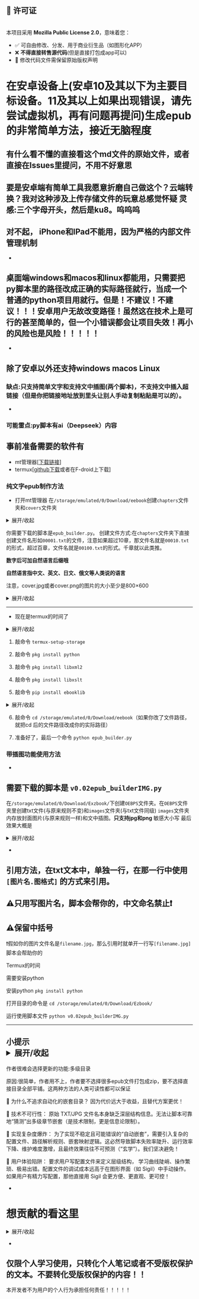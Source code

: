 ## 📜 许可证  
[](https://opensource.org/licenses/MPL-2.0)  
本项目采用 **Mozilla Public License 2.0**，意味着您：
- ✅ 可自由修改、分发、用于商业衍生品（如图形化APP）
- ❌ **不得直接转售源代码**(但是直接打包成app可以)
- 📝 修改代码文件需保留原始版权声明

# 在安卓设备上(安卓10及其以下为主要目标设备。11及其以上如果出现错误，请先尝试虚拟机，再有问题再提问)生成epub的非常简单方法，接近无脑程度
有什么看不懂的直接看这个md文件的原始文件，或者直接在Issues里提问，不用不好意思
-
要是安卓端有简单工具我愿意折磨自己做这个？云端转换？我对这种涉及上传存储文件的玩意总感觉怀疑
灵感:三个字母开头，然后是ku8。呜呜呜
-
## 对不起， iPhone和IPad不能用，因为严格的内部文件管理机制
-
## 桌面端windows和macos和linux都能用，只需要把py脚本里的路径改成正确的实际路径就行，当成一个普通的python项目用就行。但是！不建议！不建议！！！安卓用户无故改变路径！虽然这在技术上是可行的甚至简单的，但一个小错误都会让项目失效！再小的风险也是风险！！！！！
-
除了安卓以外还支持windows macos Linux
-
### 缺点:只支持简单文字和支持文中插图(两个脚本)，不支持文中插入超链接（但是你把链接地址放到里头让别人手动复制粘贴是可以的）。
-
### 可能雷点:py脚本有ai（Deepseek）内容
## 事前准备需要的软件有
- mt管理器[[下载链接](https://mt2.cn/download/)]
- termux[[github下载](https://github.com/termux/termux-app)或者在F-droid上下载]

### 纯文字epub制作方法

- 打开mt管理器
在`/storage/emulated/0/Download/eebook`创建`chapters`文件夹和`covers`文件夹
<details markdown='1'><summary>展开/收起</summary>

其实创建文件夹的路径位置是别的位置也行，就是需要改动一下你下载的 `.py` 脚本的里的路径，但是不建议，因为再小的风险也是风险。
而且这个项目是无脑生成，你都无脑了就别自己改了

</details>

你需要下载的脚本是`epub_builder.py`。
创建文件方式:在`chapters`文件夹下直接创建文件名形如`00001.txt`的文件，注意如果超过10章，那文件名就是`00010.txt`的形式，超过百章，文件名就是`00100.txt`的形式。千章就以此类推。


**数字后可加自然语言后缀哦**

__自然语言指中文、英文、日文、俄文等人类说的语言__


注意，cover.jpg或者cover.png的图片的大小至少是800×600
<details markdown='1'><summary>展开/收起</summary>
最后的文件夹总体效果就是

----


    ```
    /storage/emulated/0/Download/eebook/
    ├── chapters/
    │   ├── 00001.txt
    │   ├── 00002.txt
    │   └── ... (more txt)
    ├── covers/
    │   └── cover.jpg (or.png)
    └── epub_builder.py

    ```

</details>

----

- 现在是termux的时间了

<details markdown='1'><summary>展开/收起</summary>

换源命令: `termux-change-repo`

</details>

1. 敲命令 `termux-setup-storage`

2. 敲命令 `pkg install python`

3. 敲命令 `pkg install libxml2`

4. 敲命令 `pkg install libxslt`

5. 敲命令 `pip install ebooklib`

<details markdown='1'><summary>展开/收起</summary>

镜像源 `pip install -i https://pypi.doubanio.com/simple/ --trusted-host pypi.doubanio.com ebooklib
`
别的(按照这个格式):

清华源 `https://pypi.tuna.tsinghua.edu.cn/simple/`

阿里云 `https://mirrors.aliyun.com/pypi/simple/`

</details>

6. 敲命令 `cd /storage/emulated/0/Download/eebook`（如果你改了文件路径，就把cd 后的文件路径改成你的实际路径）

7. 准备好了，最后一个命令 `python epub_builder.py`

</details>

### 带插图功能使用方法
-
需要下载的脚本是 `v0.02epub_builderIMG.py`
----
在`/storage/emulated/0/Download/Exzbook/`下创建`OEBPS`文件夹。在`OEBPS`文件夹里创建txt文件(与原来规则不变)和`images`文件夹(与txt文件同级)
`images`文件夹内存放封面图片(与原来规则一样)和文中插图。**只支持jpg和png** 敏感大小写
最后效果大概是
<details markdown='1'><summary>展开/收起</summary>

    /storage/emulated/0/Download/Exzbook/
    ├─v0.02epub_builderIMG.py
    └─ OEBPS/
                ├── images/
                ║          ├cover.jpg(或cover.png)
                ║          └其他插图.jpg/png
                ├── 00001.txt
                ├── 00002.txt
                ├── 00003.txt
                └── (more txt)


</details>

-
引用方法，在txt文本中，单独一行，在那一行中使用 `[图片名.图格式]` 的方式来引用。
-
⚠️只用写图片名，脚本会帮你的，中文命名禁止❗
-
⚠️保留中括号
-
❗假如你的图片文件名是`filename.jpg`，那么引用时就单开一行写`[filename.jpg]`
脚本会帮助你的


Termux的时间


需要安装python

安装python `pkg install python`


打开目录的命令是 `cd /storage/emulated/0/Download/Ezbook/`

运行使用脚本文件 `python v0.02epub_builderIMG.py`

----
小提示<details markdown='1'><summary>展开/收起</summary>
两个`.py`里都可以根据代码间注释来改变你的epub电子书的部分信息哦
-

作者很难会选择更新的功能:多级目录

原因:很简单，作者用不上，作者要不选择很多epub文件打包成zip，要不选择直接目录全部平铺。这两种方法的人类可读性都可以保证

🛑 为什么不追求自动化的嵌套目录？
因为代价远大于收益，且替代方案更优！

🚫 技术不可行性： 原始 TXT/JPG 文件名本身缺乏深层结构信息。无法让脚本可靠地“猜测”出多级章节嵌套（是技术限制，更是信息论限制）。

🚫 实现复杂度爆炸： 为了实现不稳定且可能错误的“自动嵌套”，需要引入复杂的配置文件、路径解析规则、嵌套映射逻辑。这必然导致脚本失败率陡升、运行效率下降、维护难度激增，且最终效果往往不可预测（“玄学”）。我们坚决避免！

🚫 用户体验陷阱： 要求用户写配置文件来定义层级结构， 学习曲线陡峭、操作繁琐、极易出错。配置文件的调试成本远高于在图形界面（如 Sigil）中手动操作。如果用户有精力写配置，那他直接用 Sigil 会更方便、更直观、更可控！


-
# 想贡献的看这里
<details markdown='1'><summary>展开/收起</summary>

1. 翻译成别的语言
-
2. 把这个工具变成apk安装包
-
3. 或者把这个工具图形化
-
4. 让这个工具有更多功能
-
5. 帮作者解答问题
-
6. 直接Fork爆改这个项目
-
7. **点个星标**

</details>

-

## 仅限个人学习使用，只转化个人笔记或者不受版权保护的文本。不要转化受版权保护的内容！！
本开发者不为用户的个人行为承担任何责任！！！！！